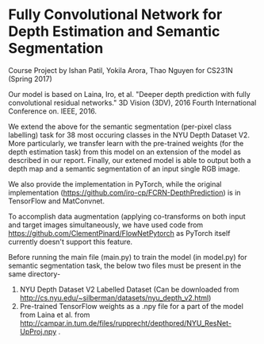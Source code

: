 # Fully Convolutional Network for Depth Estimation and Semantic Segmentation

Course Project by Ishan Patil, Yokila Arora, Thao Nguyen for CS231N (Spring 2017)

Our model is based on Laina, Iro, et al. "Deeper depth prediction with fully convolutional residual networks." 3D Vision (3DV), 2016 Fourth International Conference on. IEEE, 2016.

We extend the above for the semantic segmentation (per-pixel class labelling) task for 38 most occuring classes in the NYU Depth Dataset V2. More particularly, we transfer learn with the pre-trained weights (for the depth estimation task) from this model on an extension of the model as described in our report. Finally, our extened model is able to output both a depth map and a semantic segmentation of an input single RGB image. 

We also provide the implementation in PyTorch, while the original implementation (https://github.com/iro-cp/FCRN-DepthPrediction) is in TensorFlow and MatConvnet. 

To accomplish data augmentation (applying co-transforms on both input and target images simultaneously, we have used code from https://github.com/ClementPinard/FlowNetPytorch as PyTorch itself currently doesn't support this feature. 

Before running the main file (main.py) to train the model (in model.py) for semantic segmentation task, the below two files must be present in the same directory-

1. NYU Depth Dataset V2 Labelled Dataset (Can be downloaded from http://cs.nyu.edu/~silberman/datasets/nyu_depth_v2.html)
2. Pre-trained TensorFlow weights as a .npy file for a part of the model from Laina et al. from http://campar.in.tum.de/files/rupprecht/depthpred/NYU_ResNet-UpProj.npy .



